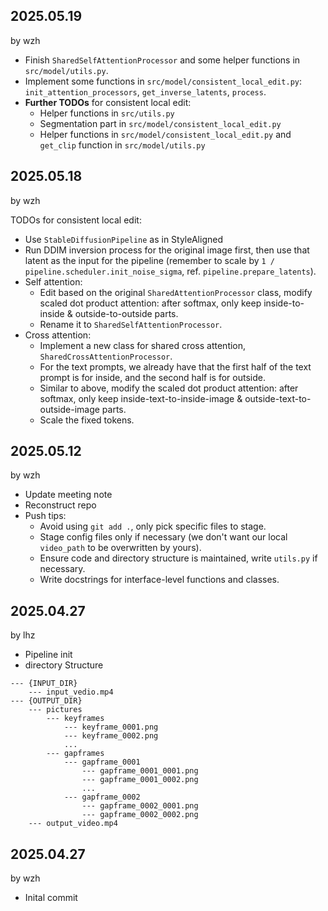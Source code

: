 ## 2025.05.19

by wzh

-   Finish `SharedSelfAttentionProcessor` and some helper functions in `src/model/utils.py`.
-   Implement some functions in `src/model/consistent_local_edit.py`: `init_attention_processors`, `get_inverse_latents`, `process`.
-   **Further TODOs** for consistent local edit:
    -   Helper functions in `src/utils.py`
    -   Segmentation part in `src/model/consistent_local_edit.py`
    -   Helper functions in `src/model/consistent_local_edit.py` and `get_clip` function in `src/model/utils.py`

## 2025.05.18

by wzh

TODOs for consistent local edit:

-   Use `StableDiffusionPipeline` as in StyleAligned
-   Run DDIM inversion process for the original image first, then use that latent as the input for the pipeline (remember to scale by `1 / pipeline.scheduler.init_noise_sigma`, ref. `pipeline.prepare_latents`).
-   Self attention:
    -   Edit based on the original `SharedAttentionProcessor` class, modify scaled dot product attention: after softmax, only keep inside-to-inside \& outside-to-outside parts.
    -   Rename it to `SharedSelfAttentionProcessor`.
-   Cross attention:
    -   Implement a new class for shared cross attention, `SharedCrossAttentionProcessor`.
    -   For the text prompts, we already have that the first half of the text prompt is for inside, and the second half is for outside.
    -   Similar to above, modify the scaled dot product attention: after softmax, only keep inside-text-to-inside-image \& outside-text-to-outside-image parts.
    -   Scale the fixed tokens.

## 2025.05.12

by wzh

-   Update meeting note
-   Reconstruct repo
-   Push tips:
    -   Avoid using `git add .`, only pick specific files to stage.
    -   Stage config files only if necessary (we don't want our local `video_path` to be overwritten by yours).
    -   Ensure code and directory structure is maintained, write `utils.py` if necessary.
    -   Write docstrings for interface-level functions and classes.

## 2025.04.27

by lhz

-   Pipeline init
-   directory Structure

```
--- {INPUT_DIR}
    --- input_vedio.mp4
--- {OUTPUT_DIR}
    --- pictures
        --- keyframes
            --- keyframe_0001.png
            --- keyframe_0002.png
            ...
        --- gapframes
            --- gapframe_0001
                --- gapframe_0001_0001.png
                --- gapframe_0001_0002.png
                ...
            --- gapframe_0002
                --- gapframe_0002_0001.png
                --- gapframe_0002_0002.png
    --- output_video.mp4
```

## 2025.04.27

by wzh

-   Inital commit
